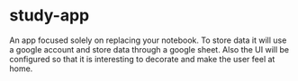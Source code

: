 # study-app
An app focused solely on replacing your notebook. To store data it will use a google account and store data through a google sheet. Also the UI will be configured so that it is interesting to decorate and make the user feel at home.
